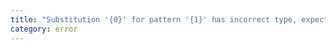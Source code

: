 ```yaml
---
title: "Substitution '{0}' for pattern '{1}' has incorrect type, expected 'string', got '{2}'."
category: error
---
```

